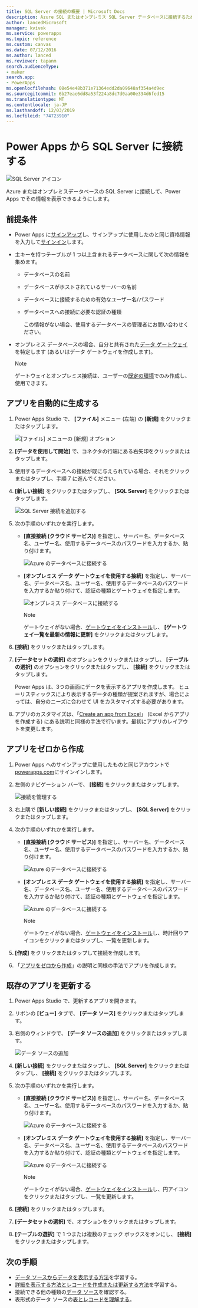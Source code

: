 ```yaml
---
title: SQL Server の接続の概要 | Microsoft Docs
description: Azure SQL またはオンプレミス SQL Server データベースに接続するための操作手順
author: lancedMicrosoft
manager: kvivek
ms.service: powerapps
ms.topic: reference
ms.custom: canvas
ms.date: 07/12/2016
ms.author: lanced
ms.reviewer: tapanm
search.audienceType:
- maker
search.app:
- PowerApps
ms.openlocfilehash: 08e54e48b371e71364edd2da09648af354a4d9ec
ms.sourcegitcommit: 6b27eae6dd8a53f224a8dc7d0aa00e334d6fed15
ms.translationtype: MT
ms.contentlocale: ja-JP
ms.lasthandoff: 12/03/2019
ms.locfileid: "74723910"
---
```

# <a name="connect-to-sql-server-from-power-apps"></a>Power Apps から SQL Server に接続する
![SQL Server アイコン](./media/connection-azure-sqldatabase/sqlicon.png)

Azure またはオンプレミスデータベースの SQL Server に接続して、Power Apps でその情報を表示できるようにします。

## <a name="prerequisites"></a>前提条件

* Power Apps に[サインアップ](../../signup-for-powerapps.md)し、サインアップに使用したのと同じ資格情報を入力して[サインイン](https://make.powerapps.com?utm_source=padocs&utm_medium=linkinadoc&utm_campaign=referralsfromdoc)します。
* 主キーを持つテーブルが 1 つ以上含まれるデータベースに関して次の情報を集めます。
  
  * データベースの名前
  * データベースがホストされているサーバーの名前
  * データベースに接続するための有効なユーザー名/パスワード
  * データベースへの接続に必要な認証の種類
    
    この情報がない場合、使用するデータベースの管理者にお問い合わせください。
* オンプレミス データベースの場合、自分と共有された[データ ゲートウェイ](../gateway-management.md)を特定します (あるいはデータ ゲートウェイを作成します)。
  
    > [!NOTE]
  > ゲートウェイとオンプレミス接続は、ユーザーの[既定の環境](../working-with-environments.md)でのみ作成し、使用できます。

## <a name="generate-an-app-automatically"></a>アプリを自動的に生成する
1. Power Apps Studio で、 **[ファイル]** メニュー (左端) の **[新規]** をクリックまたはタップします。
   
    ![[ファイル] メニューの [新規] オプション](./media/connection-azure-sqldatabase/file-new.png)
2. **[データを使用して開始]** で、コネクタの行端にある右矢印をクリックまたはタップします。
3. 使用するデータベースへの接続が既に与えられている場合、それをクリックまたはタップし、手順 7 に進んでください。
4. **[新しい接続]** をクリックまたはタップし、 **[SQL Server]** をクリックまたはタップします。
   
    ![SQL Server 接続を追加する](./media/connection-azure-sqldatabase/add-sql-connection.png)
5. 次の手順のいずれかを実行します。
   
   * **[直接接続 (クラウド サービス)]** を指定し、サーバー名、データベース名、ユーザー名、使用するデータベースのパスワードを入力するか、貼り付けます。
     
       ![Azure のデータベースに接続する](./media/connection-azure-sqldatabase/connect-azure.png)
   * **[オンプレミス データ ゲートウェイを使用する接続]** を指定し、サーバー名、データベース名、ユーザー名、使用するデータベースのパスワードを入力するか貼り付けて、認証の種類とゲートウェイを指定します。
     
       ![オンプレミス データベースに接続する](./media/connection-azure-sqldatabase/connect-onprem.png)
     
       > [!NOTE]
     > ゲートウェイがない場合、[ゲートウェイをインストール](../gateway-reference.md)し、 **[ゲートウェイ一覧を最新の情報に更新]** をクリックまたはタップします。
6. **[接続]** をクリックまたはタップします。
7. **[データセットの選択]** のオプションをクリックまたはタップし、 **[テーブルの選択]** のオプションをクリックまたはタップし、 **[接続]** をクリックまたはタップします。
   
    Power Apps は、3つの画面にデータを表示するアプリを作成します。 ヒューリスティックスにより表示するデータの種類が提案されますが、場合によっては、自分のニーズに合わせて UI をカスタマイズする必要があります。
8. アプリのカスタマイズは、「[Create an app from Excel](../get-started-create-from-data.md)」 (Excel からアプリを作成する) にある説明と同様の手法で行います。最初にアプリのレイアウトを変更します。

## <a name="build-an-app-from-scratch"></a>アプリをゼロから作成
1. Power Apps へのサインアップに使用したものと同じアカウントで[powerapps.com](https://make.powerapps.com?utm_source=padocs&utm_medium=linkinadoc&utm_campaign=referralsfromdoc)にサインインします。
2. 左側のナビゲーション バーで、 **[接続]** をクリックまたはタップします。  
   
    ![接続を管理する](./media/connection-azure-sqldatabase/manage-connections.png)
3. 右上隅で **[新しい接続]** をクリックまたはタップし、 **[SQL Server]** をクリックまたはタップします。
4. 次の手順のいずれかを実行します。
   
   * **[直接接続 (クラウド サービス)]** を指定し、サーバー名、データベース名、ユーザー名、使用するデータベースのパスワードを入力するか、貼り付けます。
     
       ![Azure のデータベースに接続する](./media/connection-azure-sqldatabase/connect-azure-portal.png)
   * **[オンプレミス データ ゲートウェイを使用する接続]** を指定し、サーバー名、データベース名、ユーザー名、使用するデータベースのパスワードを入力するか貼り付けて、認証の種類とゲートウェイを指定します。
     
       ![Azure のデータベースに接続する](./media/connection-azure-sqldatabase/connect-onprem-portal.png)
     
       > [!NOTE]
     > ゲートウェイがない場合、[ゲートウェイをインストール](../gateway-reference.md)し、時計回りアイコンをクリックまたはタップし、一覧を更新します。
5. **[作成]** をクリックまたはタップして接続を作成します。
6. 「[アプリをゼロから作成](../get-started-create-from-blank.md)」の説明と同様の手法でアプリを作成します。

## <a name="update-an-existing-app"></a>既存のアプリを更新する
1. Power Apps Studio で、更新するアプリを開きます。
2. リボンの **[ビュー]** タブで、 **[データ ソース]** をクリックまたはタップします。
3. 右側のウィンドウで、 **[データ ソースの追加]** をクリックまたはタップします。
   
    ![データ ソースの追加](./media/connection-azure-sqldatabase/add-data-source.png)
4. **[新しい接続]** をクリックまたはタップし、 **[SQL Server]** をクリックまたはタップし、 **[接続]** をクリックまたはタップします。
5. 次の手順のいずれかを実行します。
   
   * **[直接接続 (クラウド サービス)]** を指定し、サーバー名、データベース名、ユーザー名、使用するデータベースのパスワードを入力するか、貼り付けます。
     
       ![Azure のデータベースに接続する](./media/connection-azure-sqldatabase/connect-azure-fromblank.png)
   * **[オンプレミス データ ゲートウェイを使用する接続]** を指定し、サーバー名、データベース名、ユーザー名、使用するデータベースのパスワードを入力するか貼り付けて、認証の種類とゲートウェイを指定します。
     
       ![Azure のデータベースに接続する](./media/connection-azure-sqldatabase/connect-onprem-fromblank.png)
     
       > [!NOTE]
     > ゲートウェイがない場合、[ゲートウェイをインストール](../gateway-reference.md)し、円アイコンをクリックまたはタップし、一覧を更新します。
6. **[接続]** をクリックまたはタップします。
7. **[データセットの選択]** で、オプションをクリックまたはタップします。
8. **[テーブルの選択]** で 1 つまたは複数のチェック ボックスをオンにし、 **[接続]** をクリックまたはタップします。

## <a name="next-steps"></a>次の手順
* [データ ソースからデータを表示する方法](../add-gallery.md)を学習する。
* [詳細を表示する方法とレコードを作成または更新する方法](../add-form.md)を学習する。
* 接続できる他の種類の[データ ソース](../connections-list.md)を確認する。  
* 表形式のデータ ソースの[表とレコードを理解する](../working-with-tables.md)。

<!--NotAvailableYet
## View the available functions ##
This connection includes the following functions:

| Function Name |  Description |
| --- | --- |
|[GetItems](connection-azure-sqldatabase.md#getitems) | Retrieves rows from a SQL table |
|[PostItem](connection-azure-sqldatabase.md#postitem) | Inserts a new row into a SQL table |
|[GetItem](connection-azure-sqldatabase.md#getitem) | Retrieves a single row from a SQL table |
|[DeleteItem](connection-azure-sqldatabase.md#deleteitem) | Deletes a row from a SQL table |
|[PatchItem](connection-azure-sqldatabase.md#patchitem) | Updates an existing row in a SQL table |
|[GetTables](connection-azure-sqldatabase.md#gettables) | Retrieves tables from a SQL database |

### GetItems
Get rows: Retrieves rows from a SQL table

#### Input properties

| Name| Data Type|Required|Description|
| ---|---|---|---|
|table|string|yes|Name of SQL table|
|$skip|integer|no|Number of entries to skip (default = 0)|
|$top|integer|no|Maximum number of entries to retrieve (default = 256)|
|$filter|string|no|An ODATA filter query to restrict the number of entries|
|$orderby|string|no|An ODATA orderBy query for specifying the order of entries|

### PostItem
Insert row: Inserts a new row into a SQL table

#### Input properties

| Name| Data Type|Required|Description|
| ---|---|---|---|
|table|string|yes|Name of SQL table|
|item| |yes|Row to insert into the specified table in SQL|

#### Output properties

| Property Name | Data Type | Required | Description |
|---|---|---|---|
|value|array|No | |


### GetItem
Get row: Retrieves a single row from a SQL table

#### Input properties

| Name| Data Type|Required|Description|
| ---|---|---|---|
|table|string|yes|Name of SQL table|
|id|string|yes|Unique identifier of the row to retrieve|

#### Output properties

| Property Name | Data Type | Required | Description |
|---|---|---|---|
|ItemInternalId|string|No | |


### DeleteItem
Delete row: Deletes a row from a SQL table

#### Input properties

| Name| Data Type|Required|Description|
| ---|---|---|---|
|table|string|yes|Name of SQL table|
|id|string|yes|Unique identifier of the row to delete|

#### Output properties
None.

### PatchItem
Update row: Updates an existing row in a SQL table

#### Input properties

| Name| Data Type|Required|Description|
| ---|---|---|---|
|table|string|yes|Name of SQL table|
|id|string|yes|Unique identifier of the row to update|
|item| |yes|Row with updated values|

#### Output properties

| Property Name | Data Type | Required | Description |
|---|---|---|---|
|ItemInternalId|string|No | &nbsp; |


### GetTables
Get tables: Retrieves tables from a SQL database

#### Input properties
None.

#### Output properties

| Property Name | Data Type | Required | Description |
|---|---|---|---|
|value|array|No | Can output the Name and DisplayName properties |

### ExecuteProcedure
Execute stored procedure: Executes a stored procedure in SQL

#### Input properties

| Name| Data Type|Required|Description|
| ---|---|---|---|
|procedure|string|yes|Procedure name|
|parameters| |yes|Input parameters|

#### Output properties
Result of the stored procedure execution.

| Property Name | Data Type | Required | Description |
|---|---|---|---|
|OutputParameters|object|No | Output parameter values |
|ReturnCode|integer|No | Return code of a procedure |
|ResultSets|object|No | Result sets|

-->
